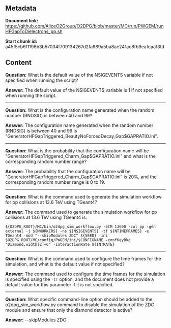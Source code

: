 ## Metadata

**Document link:** https://github.com/AliceO2Group/O2DPG/blob/master/MC/run/PWGEM/runHFGapToDielectrons_pp.sh

**Start chunk id:** a45f5cb6f1196b3b57034f709134267d2fa689a5ba8ae241ac8fb9eafeaa13fd

## Content

**Question:** What is the default value of the NSIGEVENTS variable if not specified when running the script?

**Answer:** The default value of the NSIGEVENTS variable is 1 if not specified when running the script.

---

**Question:** What is the configuration name generated when the random number (RNDSIG) is between 40 and 99?

**Answer:** The configuration name generated when the random number (RNDSIG) is between 40 and 99 is "GeneratorHFGapTriggered_BeautyNoForcedDecay_Gap$GAPRATIO.ini".

---

**Question:** What is the probability that the configuration name will be "GeneratorHFGapTriggered_Charm_Gap$GAPRATIO.ini" and what is the corresponding random number range?

**Answer:** The probability that the configuration name will be "GeneratorHFGapTriggered_Charm_Gap$GAPRATIO.ini" is 20%, and the corresponding random number range is 0 to 19.

---

**Question:** What is the command used to generate the simulation workflow for pp collisions at 13.6 TeV using TGeant4?

**Answer:** The command used to generate the simulation workflow for pp collisions at 13.6 TeV using TGeant4 is:

```
${O2DPG_ROOT}/MC/bin/o2dpg_sim_workflow.py -eCM 13600 -col pp -gen external -j ${NWORKERS} -ns ${NSIGEVENTS} -tf ${NTIMEFRAMES} -e TGeant4 -mod "--skipModules ZDC" ${SEED} -ini $O2DPG_ROOT/MC/config/PWGEM/ini/$CONFIGNAME -confKeyBkg "Diamond.width[2]=6" -interactionRate ${INTRATE}
```

---

**Question:** What is the command used to configure the time frames for the simulation, and what is the default value if not specified?

**Answer:** The command used to configure the time frames for the simulation is specified using the `-tf` option, and the document does not provide a default value for this parameter if it is not specified.

---

**Question:** What specific command-line option should be added to the o2dpg_sim_workflow.py command to disable the simulation of the ZDC module and ensure that only the diamond detector is active?

**Answer:** --skipModules ZDC